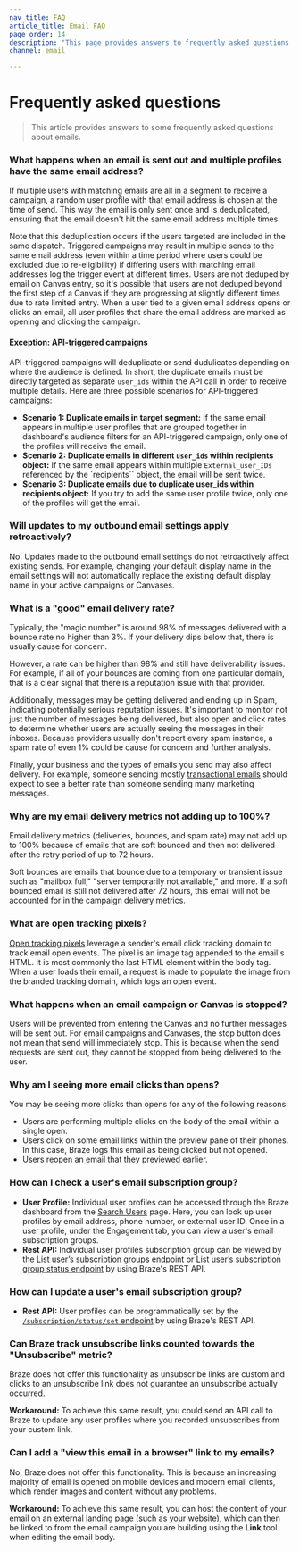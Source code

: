 ```yaml
---
nav_title: FAQ
article_title: Email FAQ
page_order: 14
description: "This page provides answers to frequently asked questions about email messaging."
channel: email

---
```


# Frequently asked questions

> This article provides answers to some frequently asked questions about emails.

### What happens when an email is sent out and multiple profiles have the same email address?

If multiple users with matching emails are all in a segment to receive a campaign, a random user profile with that email address is chosen at the time of send. This way the email is only sent once and is deduplicated, ensuring that the email doesn't hit the same email address multiple times.

Note that this deduplication occurs if the users targeted are included in the same dispatch. Triggered campaigns may result in multiple sends to the same email address (even within a time period where users could be excluded due to re-eligibility) if differing users with matching email addresses log the trigger event at different times. Users are not deduped by email on Canvas entry, so it's possible that users are not deduped beyond the first step of a Canvas if they are progressing at slightly different times due to rate limited entry. When a user tied to a given email address opens or clicks an email, all user profiles that share the email address are marked as opening and clicking the campaign.

#### Exception: API-triggered campaigns

API-triggered campaigns will deduplicate or send dudulicates depending on where the audience is defined. In short, the duplicate emails must be directly targeted as separate `user_ids` within the API call in order to receive multiple details. Here are three possible scenarios for API-triggered campaigns:

- **Scenario 1: Duplicate emails in target segment:** If the same email appears in multiple user profiles that are grouped together in dashboard's audience filters for an API-triggered campaign, only one of the profiles will receive the email.
- **Scenario 2: Duplicate emails in different `user_ids` within recipients object:** If the same email appears within multiple `External_user_IDs` referenced by the `recipients`` object, the email will be sent twice.
- **Scenario 3: Duplicate emails due to duplicate user_ids within recipients object:** If you try to add the same user profile twice, only one of the profiles will get the email.

### Will updates to my outbound email settings apply retroactively?

No. Updates made to the outbound email settings do not retroactively affect existing sends. For example, changing your default display name in the email settings will not automatically replace the existing default display name in your active campaigns or Canvases. 

### What is a "good" email delivery rate?

Typically, the "magic number" is around 98% of messages delivered with a bounce rate no higher than 3%. If your delivery dips below that, there is usually cause for concern.

However, a rate can be higher than 98% and still have deliverability issues. For example, if all of your bounces are coming from one particular domain, that is a clear signal that there is a reputation issue with that provider.

Additionally, messages may be getting delivered and ending up in Spam, indicating potentially serious reputation issues. It's important to monitor not just the number of messages being delivered, but also open and click rates to determine whether users are actually seeing the messages in their inboxes. Because providers usually don't report every spam instance, a spam rate of even 1% could be cause for concern and further analysis.

Finally, your business and the types of emails you send may also affect delivery. For example, someone sending mostly [transactional emails][1] should expect to see a better rate than someone sending many marketing messages.

### Why are my email delivery metrics not adding up to 100%?

Email delivery metrics (deliveries, bounces, and spam rate) may not add up to 100% because of emails that are soft bounced and then not delivered after the retry period of up to 72 hours.

Soft bounces are emails that bounce due to a temporary or transient issue such as "mailbox full," "server temporarily not available," and more. If a soft bounced email is still not delivered after 72 hours, this email will not be accounted for in the campaign delivery metrics.

### What are open tracking pixels?

[Open tracking pixels]({{site.baseurl}}/user_guide/administrative/app_settings/manage_app_group/email_settings/#email-open-tracking-pixel) leverage a sender's email click tracking domain to track email open events. The pixel is an image tag appended to the email's HTML. It is most commonly the last HTML element within the body tag. When a user loads their email, a request is made to populate the image from the branded tracking domain, which logs an open event.

### What happens when an email campaign or Canvas is stopped?

Users will be prevented from entering the Canvas and no further messages will be sent out. For email campaigns and Canvases, the stop button does not mean that send will immediately stop. This is because when the send requests are sent out, they cannot be stopped from being delivered to the user.

### Why am I seeing more email clicks than opens?

You may be seeing more clicks than opens for any of the following reasons:
- Users are performing multiple clicks on the body of the email within a single open.
- Users click on some email links within the preview pane of their phones. In this case, Braze logs this email as being clicked but not opened.
- Users reopen an email that they previewed earlier.

### How can I check a user's email subscription group?

- **User Profile:** Individual user profiles can be accessed through the Braze dashboard from the [Search Users]({{site.baseurl}}/user_guide/engagement_tools/segments/user_profiles/#access-profiles) page. Here, you can look up user profiles by email address, phone number, or external user ID. Once in a user profile, under the Engagement tab, you can view a user's email subscription groups.
- **Rest API:** Individual user profiles subscription group can be viewed by the [List user’s subscription groups endpoint][9] or [List user’s subscription group status endpoint][8] by using Braze's REST API. 

### How can I update a user's email subscription group?

- **Rest API:** User profiles can be programmatically set by the [`/subscription/status/set` endpoint]({{site.baseurl}}/api/endpoints/subscription_groups/post_update_user_subscription_group_status/) by using Braze's REST API.

### Can Braze track unsubscribe links counted towards the "Unsubscribe" metric?

Braze does not offer this functionality as unsubscribe links are custom and clicks to an unsubscribe link does not guarantee an unsubscribe actually occurred. 

**Workaround:** To achieve this same result, you could send an API call to Braze to update any user profiles where you recorded unsubscribes from your custom link. 

### Can I add a "view this email in a browser" link to my emails?

No, Braze does not offer this functionality. This is because an increasing majority of email is opened on mobile devices and modern email clients, which render images and content without any problems.

**Workaround:** To achieve this same result, you can host the content of your email on an external landing page (such as your website), which can then be linked to from the email campaign you are building using the **Link** tool when editing the email body.

[8]: {{site.baseurl}}/api/endpoints/subscription_groups/get_list_user_subscription_group_status/
[9]: {{site.baseurl}}/api/endpoints/subscription_groups/get_list_user_subscription_groups/
[1]: {{site.baseurl}}/api/api_campaigns/transactional_api_campaign
